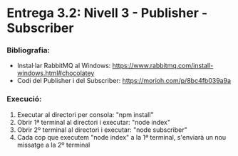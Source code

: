 # Entrega 3.2: Nivell 3 - Publisher - Subscriber

### Bibliografia:

* Instal·lar RabbitMQ al Windows: https://www.rabbitmq.com/install-windows.html#chocolatey
* Codi del Publisher i del Subscriber: https://morioh.com/p/8bc4fb039a9a


### Execució:

1. Executar al directori per consola: "npm install"
2. Obrir 1ª terminal al directori i executar: "node index"
3. Obrir 2º terminal al directori i executar: "node subscriber"
4. Cada cop que executem "node index" a la  1ª terminal, s'enviarà un nou missatge a la 2º terminal

